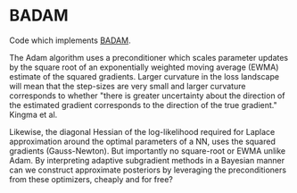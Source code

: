 # BADAM
Code which implements [BADAM](https://arxiv.org/abs/1811.03679).

The Adam algorithm uses a preconditioner which scales parameter updates by the square root of an exponentially weighted moving average (EWMA) estimate of the squared gradients. Larger curvature in the loss landscape will mean that the step-sizes are very small and larger curvature corresponds to whether "there is greater uncertainty about the direction of the estimated gradient corresponds to the direction of the true gradient." Kingma et al. 

Likewise, the diagonal Hessian of the log-likelihood required for Laplace approximation around the optimal parameters of a NN, uses the squared gradients (Gauss-Newton). But importantly no square-root or EWMA unlike Adam. By interpreting adaptive subgradient methods in a Bayesian manner can we construct approximate posteriors by leveraging the preconditioners from these optimizers, cheaply and for free?
